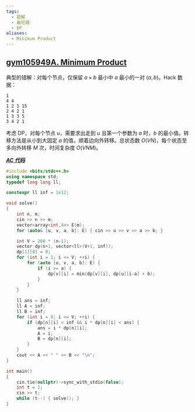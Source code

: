 ```yaml
---
tags:
  - 题解
  - 最短路
  - DP
aliases:
  - Minimum Product
---
```

## [gym105949A. Minimum Product](https://codeforces.com/gym/105949/problem/A)

典型的错解：对每个节点，仅保留 $a\times b$ 最小中 $a$ 最小的一对 $(a,b)$。Hack 数据：
```
1
4 4
1 2 1 15
2 4 2 1
1 3 3 5
3 4 2 1
```
考虑 DP，对每个节点 $u$，需要求出走到 $u$ 且第一个参数为 $a$ 时，$b$ 的最小值。转移方法是从小到大固定 $a$ 的值，顺着边向外转移。总状态数 $O(VN)$，每个状态至多向外转移 $M$ 次，时间复杂度 $O(VNM)$。

[***AC 代码***](https://codeforces.com/gym/105949/submission/325986992)

```cpp
#include <bits/stdc++.h>
using namespace std;
typedef long long ll;

constexpr ll inf = 1e12;

void solve()
{
    int n, m;
    cin >> n >> m;
    vector<array<int,4>> E(m);
    for (auto& [u, v, a, b]: E) { cin >> u >> v >> a >> b; }

    int V = 200 * (n-1);
    vector dp(n+1, vector<ll>(V+1, inf));
    dp[1][0] = 0;
    for (int i = 1; i <= V; ++i) {
        for (auto [u, v, a, b]: E) {
            if (i >= a) {
                dp[v][i] = min(dp[v][i], dp[u][i-a] + b);
            }
        }
    }

    ll ans = inf;
    ll A = inf;
    ll B = inf;
    for (int i = 0; i <= V; ++i) {
        if (dp[n][i] < inf && i * dp[n][i] < ans) {
            ans = i * dp[n][i];
            A = i;
            B = dp[n][i];
        }
    }
    cout << A << " " << B << "\n";
}

int main()
{
    cin.tie(nullptr)->sync_with_stdio(false);
    int t = 1;
    cin >> t;
    while (t--) { solve(); }
}
```
